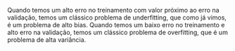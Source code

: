 Quando temos um alto erro no treinamento com valor próximo ao erro na validação, temos um clássico problema de underfitting, que como já vimos, é um problema de alto bias. Quando temos um baixo erro no treinamento e alto erro na validação, temos um clássico problema de overfitting, que é um problema de alta variância.
